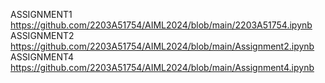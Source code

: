 ASSIGNMENT1 https://github.com/2203A51754/AIML2024/blob/main/2203A51754.ipynb
ASSIGNMENT2 https://github.com/2203A51754/AIML2024/blob/main/Assignment2.ipynb
ASSIGNMENT4 https://github.com/2203A51754/AIML2024/blob/main/Assignment4.ipynb

